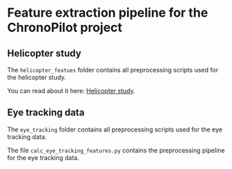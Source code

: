 # Feature extraction pipeline for the ChronoPilot project

## Helicopter study
The `helicopter_featues` folder contains all preprocessing scripts used for the helicopter study. 

You can read about it here: [Helicopter study](https://arxiv.org/pdf/2404.15213).


## Eye tracking data
The `eye_tracking` folder contains all preprocessing scripts used for the eye tracking data.

The file `calc_eye_tracking_features.py` contains the preprocessing pipeline for the eye tracking data.

